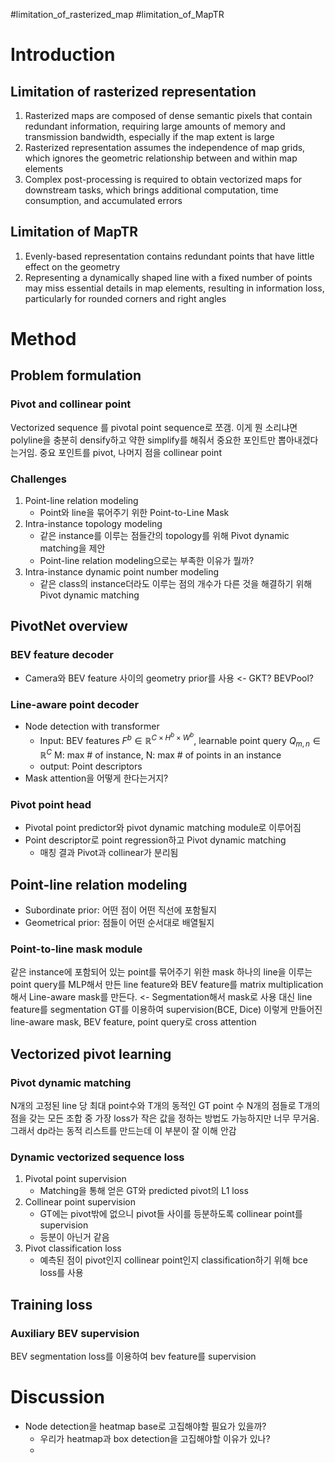 #limitation_of_rasterized_map #limitation_of_MapTR
# Introduction
## Limitation of rasterized representation
1. Rasterized maps are composed of dense semantic pixels that contain redundant information, requiring large amounts of memory and transmission bandwidth, especially if the map extent is large
2. Rasterized representation assumes the independence of map grids, which ignores the geometric relationship between and within map elements
3. Complex post-processing is required to obtain vectorized maps for downstream tasks, which brings additional computation, time consumption, and accumulated errors

## Limitation of MapTR
1. Evenly-based representation contains redundant points that have little effect on the geometry
2. Representing a dynamically shaped line with a fixed number of points may miss essential details in map elements, resulting in information loss, particularly for rounded corners and right angles

# Method
## Problem formulation

### Pivot and collinear point
Vectorized sequence 를 pivotal point sequence로 쪼갬. 이게 뭔 소리냐면 polyline을 충분히 densify하고 약한 simplify를 해줘서 중요한 포인트만 뽑아내겠다는거임. 중요 포인트를 pivot, 나머지 점을 collinear point
### Challenges
1. Point-line relation modeling
	- Point와 line을 묶어주기 위한 Point-to-Line Mask
2. Intra-instance topology modeling
	- 같은 instance를 이루는 점들간의 topology를 위해 Pivot dynamic matching을 제안
	- Point-line relation modeling으로는 부족한 이유가 뭘까?
3. Intra-instance dynamic point number modeling
	- 같은 class의 instance더라도 이루는 점의 개수가 다른 것을 해결하기 위해 Pivot dynamic matching

## PivotNet overview
### BEV feature decoder
- Camera와 BEV feature 사이의 geometry prior를 사용 <- GKT? BEVPool?

### Line-aware point decoder
- Node detection with transformer
	- Input: BEV features $F^b\in\mathbb{R}^{C\times{H^b}\times{W^b}}$, learnable point query $Q_{m,n}\in\mathbb{R}^{C}$ M: max # of instance, N: max # of points in an instance
	- output: Point descriptors
- Mask attention을 어떻게 한다는거지?

### Pivot point head
- Pivotal point predictor와 pivot dynamic matching module로 이루어짐
- Point descriptor로 point regression하고 Pivot dynamic matching
	- 매칭 결과 Pivot과 collinear가 분리됨
## Point-line relation modeling
- Subordinate prior: 어떤 점이 어떤 직선에 포함될지
- Geometrical prior: 점들이 어떤 순서대로 배열될지
### Point-to-line mask module
같은 instance에 포함되어 있는 point를 묶어주기 위한 mask
하나의 line을 이루는 point query를 MLP해서 만든 line feature와 BEV feature를 matrix multiplication해서 Line-aware mask를 만든다. <- Segmentation해서 mask로 사용
대신 line feature를 segmentation GT를 이용하여 supervision(BCE, Dice)
이렇게 만들어진 line-aware mask, BEV feature, point query로 cross attention


## Vectorized pivot learning
### Pivot dynamic matching
N개의 고정된 line 당 최대 point수와 T개의 동적인 GT point 수
N개의 점들로 T개의 점을 갖는 모든 조합 중 가장 loss가 작은 값을 정하는 방법도 가능하지만 너무 무거움.
그래서 dp라는 동적 리스트를 만드는데 이 부분이 잘 이해 안감

### Dynamic vectorized sequence loss
1. Pivotal point supervision
	- Matching을 통해 얻은 GT와 predicted pivot의 L1 loss
2. Collinear point supervision
	- GT에는 pivot밖에 없으니 pivot들 사이를 등분하도록 collinear point를 supervision
	- 등분이 아닌거 같음 
1. Pivot classification loss
	- 예측된 점이 pivot인지 collinear point인지 classification하기 위해 bce loss를 사용

## Training loss
### Auxiliary BEV supervision
BEV segmentation loss를 이용하여 bev feature를 supervision


# Discussion
- Node detection을 heatmap base로 고집해야할 필요가 있을까?
	- 우리가 heatmap과 box detection을 고집해야할 이유가 있나?
	- 

